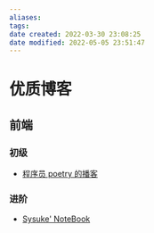 ```yaml
---
aliases:
tags:
date created: 2022-03-30 23:08:25
date modified: 2022-05-05 23:51:47
---
```


# 优质博客

## 前端

### 初级

- [程序员 poetry 的播客](https://blog.poetries.top/)

### 进阶

- [Sysuke' NoteBook](https://www.sysuke.com/)
